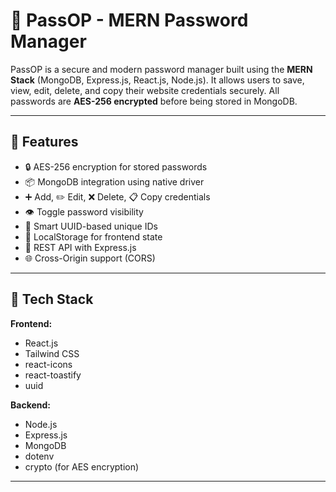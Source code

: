 # 🔐 PassOP - MERN Password Manager

PassOP is a secure and modern password manager built using the **MERN Stack** (MongoDB, Express.js, React.js, Node.js). It allows users to save, view, edit, delete, and copy their website credentials securely. All passwords are **AES-256 encrypted** before being stored in MongoDB.

---

## 🚀 Features

- 🔒 AES-256 encryption for stored passwords
- 📦 MongoDB integration using native driver
- ➕ Add, ✏️ Edit, ❌ Delete, 📋 Copy credentials
- 👁️ Toggle password visibility
- 🧠 Smart UUID-based unique IDs
- 💾 LocalStorage for frontend state
- 🔌 REST API with Express.js
- 🌐 Cross-Origin support (CORS)

---

## 🧱 Tech Stack

**Frontend:**
- React.js
- Tailwind CSS
- react-icons
- react-toastify
- uuid

**Backend:**
- Node.js
- Express.js
- MongoDB
- dotenv
- crypto (for AES encryption)

---

